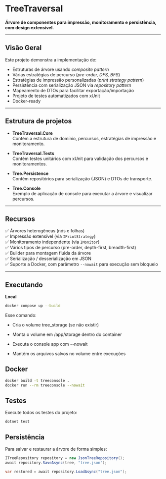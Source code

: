 # TreeTraversal

**Árvore de componentes para impressão, monitoramento e persistência, com design extensível.**

---

## Visão Geral

Este projeto demonstra a implementação de:

- Estruturas de árvore usando *composite pattern*
- Várias estratégias de percurso (*pre-order, DFS, BFS*)
- Estratégias de impressão personalizadas (*print strategy pattern*)
- Persistência com serialização JSON via *repository pattern*
- Mapeamento de DTOs para facilitar exportação/importação
- Projeto de testes automatizados com xUnit
- Docker-ready

---

## Estrutura de projetos

- **TreeTraversal.Core**  
  Contém a estrutura de domínio, percursos, estratégias de impressão e monitoramento.

- **TreeTraversal.Tests**  
  Contém testes unitários com xUnit para validação dos percursos e monitoramentos.

- **Tree.Persistence**  
  Contém repositórios para serialização (JSON) e DTOs de transporte.

- **Tree.Console**  
  Exemplo de aplicação de console para executar a árvore e visualizar percursos.

---

## Recursos

✅ Árvores heterogêneas (nós e folhas)  
✅ Impressão extensível (via `IPrintStrategy`)  
✅ Monitoramento independente (via `IMonitor`)  
✅ Vários tipos de percurso (pre-order, depth-first, breadth-first)  
✅ Builder para montagem fluida da árvore  
✅ Serialização / desserialização em JSON  
✅ Suporte a Docker, com parâmetro `--nowait` para execução sem bloqueio

---

## Executando

**Local**

```bash
docker compose up --build
```

Esse comando:

- Cria o volume tree_storage (se não existir)

- Monta o volume em /app/storage dentro do container

- Executa o console app com --nowait

- Mantém os arquivos salvos no volume entre execuções

## Docker

```bash
docker build -t treeconsole .
docker run --rm treeconsole --nowait
```

## Testes
Execute todos os testes do projeto:
```bash
dotnet test
```

## Persistência
Para salvar e restaurar a árvore de forma simples:
```csharp
ITreeRepository repository = new JsonTreeRepository();
await repository.SaveAsync(tree, "tree.json");

var restored = await repository.LoadAsync("tree.json");
```

